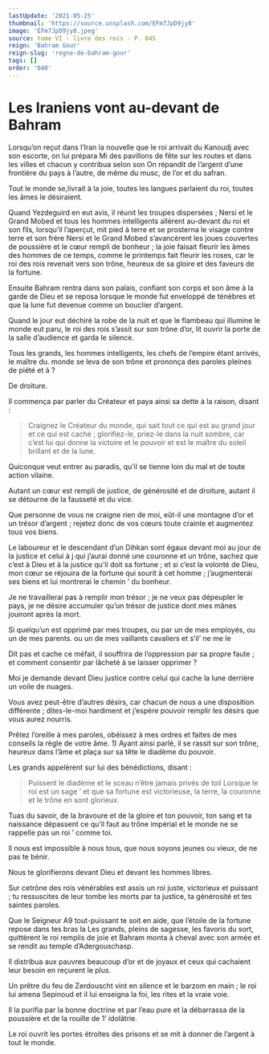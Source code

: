 ```yaml
---
lastUpdate: '2021-05-25'
thumbnail: 'https://source.unsplash.com/EFm7JpD9jy8'
image: 'EFm7JpD9jy8.jpeg'
source: tome VI - livre des rois - P. 045
reign: 'Bahram Gour'
reign-slug: 'regne-de-bahram-gour'
tags: []
order: '040'
---
```


# Les Iraniens vont au-devant de Bahram

Lorsqu’on reçut dans l’Iran la nouvelle que le roi arrivait du Kanoudj avec son escorte, on lui prépara Mi des pavillons de fête sur les routes et dans les villes et chacun y contribua selon son On répandit de l’argent d’une frontière du pays à l’autre, de même du musc, de l’or et du safran.

Tout le monde se,livrait à la joie, toutes les langues parlaient du roi, toutes les âmes le désiraient.

Quand Yezdeguird en eut avis, il réunit les troupes dispersées ; Nersi et le Grand Mobed et tous les hommes intelligents allèrent au-devant du roi et son fils, lorsqu’il l’aperçut, mit pied à terre et se prosterna le visage contre terre et son frère Nersi et le Grand Mobed s’avancèrent les joues couvertes de poussière et le cœur rempli de bonheur ; la joie faisait fleurir les âmes des hommes de ce temps, comme le printemps fait fleurir les roses, car le roi des rois revenait vers son trône, heureux de sa gloire et des faveurs de la fortune.

Ensuite Bahram rentra dans son palais, confiant son corps et son âme à la garde de Dieu et se reposa lorsque le monde fut enveloppé de ténèbres et que la lune fut devenue comme un bouclier d’argent.

Quand le jour eut déchiré la robe de la nuit et que le flambeau qui illumine le monde eut paru, le roi des rois s’assit sur son trône d’or, lit ouvrir la porte de la salle d’audience et garda le silence.

Tous les grands, les hommes intelligents, les chefs de l’empire étant arrivés, le maître du. monde se leva de son trône et prononça des paroles pleines de piété et à ?

De droiture.

Il commença par parler du Créateur et paya ainsi sa dette à la raison, disant :

> Craignez le Créateur du monde, qui sait tout ce qui est au grand jour et ce qui est caché ; glorifiez-le, priez-le dans la nuit sombre, car c’est lui qui donne la victoire et le pouvoir et est le maître du soleil brillant et de la lune.

Quiconque veut entrer au paradis, qu’il se tienne loin du mal et de toute action vilaine.

Autant un cœur est rempli de justice, de générosité et de droiture, autant il se détourne de la fausseté et du vice.

Que personne de vous ne craigne rien de moi, eût-il une montagne d’or et un trésor d’argent ; rejetez donc de vos cœurs toute crainte et augmentez tous vos biens.

Le laboureur et le descendant d’un Dihkan sont égaux devant moi au jour de la justice et celui à j qui j’aurai donné une couronne et un trône, sachez que c’est à Dieu et à la justice qu’il doit sa fortune ; et si c’est la volonté de Dieu, mon cœur se réjouira de la fortune qui sourit à cet homme ; j’augmenterai ses biens et lui montrerai le chemin ’ du bonheur.

Je ne travaillerai pas à remplir mon trésor ; je ne veux pas dépeupler le pays, je ne désire accumuler qu’un trésor de justice dont mes mânes jouiront après la mort.

Si quelqu’un est opprimé par mes troupes, ou par un de mes employés, ou un de mes parents. ou un de mes vaillants cavaliers et s’il’ ne me le

Dit pas et cache ce méfait, il souffrira de l’oppression par sa propre faute ; et comment consentir par lâcheté à se laisser opprimer ?

Moi je demande devant Dieu justice contre celui qui cache la lune derrière un voile de nuages.

Vous avez peut-être d’autres désirs, car chacun de nous a une disposition différente ; dites-Ie-moi hardiment et j’espère pouvoir remplir les désirs que vous aurez nourris.

Prêtez l’oreille à mes paroles, obéissez à mes ordres et faites de mes conseils la règle de votre âme. 1)
Ayant ainsi parlé, il se rassit sur son trône, heureux dans l’âme et plaça sur sa tête le diadème du pouvoir.

Les grands appelèrent sur lui des bénédictions, disant :

> Puissent le diadème et le sceau n’être jamais privés de toil Lorsque le roi est un sage
’ et que sa fortune est victorieuse, la terre, la couronne et le trône en sont glorieux.

Tuas du savoir, de la bravoure et de la gloire et ton pouvoir, ton sang et ta naissance dépassent ce qu’il faut au trône impérial et le monde ne se rappelle pas un roi ’ comme toi.

Il nous est impossible à nous tous, que nous soyons jeunes ou vieux, de ne pas te bénir.

Nous te glorifierons devant Dieu et devant les hommes libres.

Sur cetrône des rois vénérables est assis un roi juste, victorieux et puissant ; tu ressuscites de leur tombe les morts par ta justice, ta générosité et tes saintes paroles.

Que le Seigneur A9 tout-puissant te soit en aide, que l’étoile de la fortune repose dans tes bras la Les grands, pleins de sagesse, les favoris du sort, quittèrent le roi remplis de joie et Bahram monta à cheval avec son armée et se rendit au temple d’Adergouschasp.

Il distribua aux pauvres beaucoup d’or et de joyaux et ceux qui cachaient leur besoin en reçurent le plus.

Un prêtre du feu de Zerdouscht vint en silence et le barzom en main ; le roi lui amena Sepinoud et il lui enseigna la foi, les rites et la vraie voie.

Il la purifia par la bonne doctrine et par l’eau pure et la débarrassa de la poussière et de la rouille de 1’ idolâtrie.

Le roi ouvrit les portes étroites des prisons et se mit à donner de l’argent à tout le monde.
